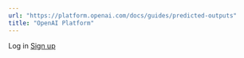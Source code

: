```yaml
---
url: "https://platform.openai.com/docs/guides/predicted-outputs"
title: "OpenAI Platform"
---
```


Log in [Sign up](https://platform.openai.com/signup)